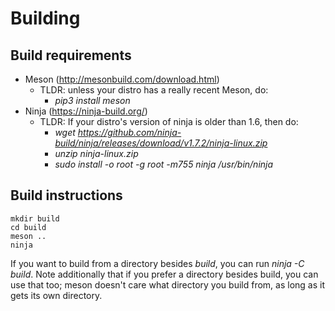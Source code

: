 # Building

## Build requirements
- Meson (http://mesonbuild.com/download.html)
  - TLDR: unless your distro has a really recent Meson, do:
    - *pip3 install meson*
- Ninja (https://ninja-build.org/)
  - TLDR: If your distro's version of ninja is older than 1.6, then do:
    - *wget https://github.com/ninja-build/ninja/releases/download/v1.7.2/ninja-linux.zip*
    - *unzip ninja-linux.zip*
    - *sudo install -o root -g root -m755 ninja /usr/bin/ninja*

## Build instructions
```
mkdir build
cd build
meson ..
ninja
```
If you want to build from a directory besides *build*, you can run *ninja -C
build*. Note additionally that if you prefer a directory besides build, you can
use that too; meson doesn't care what directory you build from, as long as it
gets its own directory.
